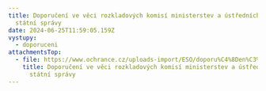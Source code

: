 ```yaml
---
title: Doporučení ve věci rozkladových komisí ministerstev a ústředních orgánů
  státní správy
date: 2024-06-25T11:59:05.159Z
vystupy:
  - doporuceni
attachmentsTop:
  - file: https://www.ochrance.cz/uploads-import/ESO/doporu%C4%8Den%C3%AD%2020-2022-SZD-MG.pdf
    title: Doporučení ve věci rozkladových komisí ministerstev a ústředních orgánů
      státní správy
---
```

